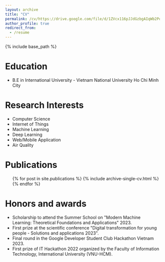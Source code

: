 ```yaml
---
layout: archive
title: "CV"
permalink: /cv/https://drive.google.com/file/d/1ZVcx116pJJdGzbgAIqWb2PqhZxYVQOg_/view?usp=sharing
author_profile: true
redirect_from:
  - /resume
---
```


{% include base_path %}

Education
======
* B.E in International University - Vietnam National University Ho Chi Minh City

Research Interests
======
* Computer Science
* Internet of Things
* Machine Learning
* Deep Learning
* Web/Mobile Application
* Air Quality
  
Publications
======
  <ul>{% for post in site.publications %}
    {% include archive-single-cv.html %}
  {% endfor %}</ul>
  
Honors and awards
======
* Scholarship to attend the Summer School on "Modern Machine Learning: Theoretical Foundations
and Applications" 2023.
* First prize at the scientific conference "Digital transformation for young people - Solutions and
applications 2023".
* Final round in the Google Developer Student Club Hackathon Vietnam 2023.
* First prize of IT Hackathon 2022 organized by the Faculty of Information Technology, International
University (VNU-HCM).
